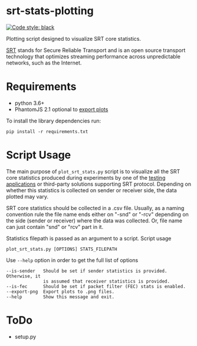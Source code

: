 # srt-stats-plotting

<p align="left">
<a href="https://github.com/python/black"><img alt="Code style: black" src="https://img.shields.io/badge/code%20style-black-000000.svg"></a>
</p>

Plotting script designed to visualize SRT core statistics.

[SRT](https://github.com/Haivision/srt) stands for Secure Reliable Transport and is an open source transport technology that optimizes streaming performance across unpredictable networks, such as the Internet.

# Requirements

* python 3.6+
* PhantomJS 2.1 optional to [export plots](https://bokeh.pydata.org/en/latest/docs/user_guide/export.html)

To install the library dependencies run:
```
pip install -r requirements.txt
```

# Script Usage

The main purpose of `plot_srt_stats.py` script is to visualize all the SRT core statistics produced during experiments by one of the [testing applications](https://github.com/Haivision/srt/blob/master/docs/stransmit.md) or third-party solutions supporting SRT protocol. Depending on whether this statistics is collected on sender or receiver side, the data plotted may vary.

SRT core statistics should be collected in a .csv file. Usually, as a naming convention rule the file name ends either on "-snd" or "-rcv" depending on the side (sender or receiver) where the data was collected. Or, file name can just contain "snd" or "rcv" part in it.

Statistics filepath is passed as an argument to a script. Script usage
```
plot_srt_stats.py [OPTIONS] STATS_FILEPATH
```

Use `--help` option in order to get the full list of options
```
--is-sender   Should be set if sender statistics is provided. Otherwise, it
              is assumed that receiver statistics is provided.
--is-fec      Should be set if packet filter (FEC) stats is enabled.
--export-png  Export plots to .png files.
--help        Show this message and exit.
```

# ToDo

* setup.py